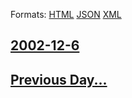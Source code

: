 
Formats: [HTML](2002/12/6/index.html)  [JSON](2002/12/6/index.json)  [XML](2002/12/6/index.xml)  

## [2002-12-6](/news/2002/12/6/index.md)

## [Previous Day...](/news/2002/12/5/index.md)

